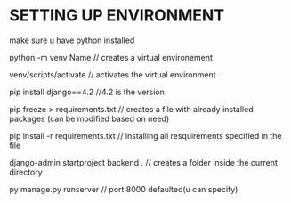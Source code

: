 # SETTING UP ENVIRONMENT
make sure u have python installed

python -m venv Name // creates a virtual environement

venv/scripts/activate // activates the virtual environment

pip install django==4.2 //4.2 is the version

pip freeze > requirements.txt // creates a file with already installed packages (can be modified based on need)

pip install -r requirements.txt // installing all resquirements specified in the file 

django-admin startproject backend . // creates a folder inside the current directory 

py manage.py runserver // port 8000 defaulted(u can specify)
